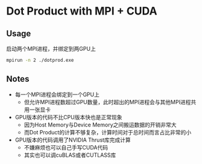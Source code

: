 # Dot Product with MPI + CUDA

## Usage

启动两个MPI进程，并绑定到两GPU上

```bash
mpirun -n 2 ./dotprod.exe
```

## Notes

- 每一个MPI进程会绑定到一个GPU上
    - 但允许MPI进程数超过GPU数量，此时超出的MPI进程会与其他MPI进程共用一张显卡
- GPU版本的代码不比CPU版本快也是正常现象
    - 因为Host Memory与Device Memory之间搬运数据的开销非常大
    - 而Dot Product的计算不够复杂，计算时间对于总时间而言占比非常的小
- GPU版本的代码调用了NVIDIA Thrust库完成计算
    - 不嫌麻烦也可以自己手写CUDA代码
    - 其实也可以调cuBLAS或者CUTLASS库
